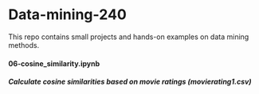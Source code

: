# Data-mining-240
This repo contains small projects and hands-on examples on data mining methods.
#### 06-cosine_similarity.ipynb
##### Calculate cosine similarities based on movie ratings (movierating1.csv)
